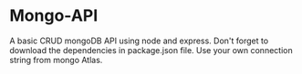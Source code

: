 # Mongo-API

A basic CRUD mongoDB API using node and express.
Don't forget to download the dependencies in package.json file.
Use your own connection string from mongo Atlas.
